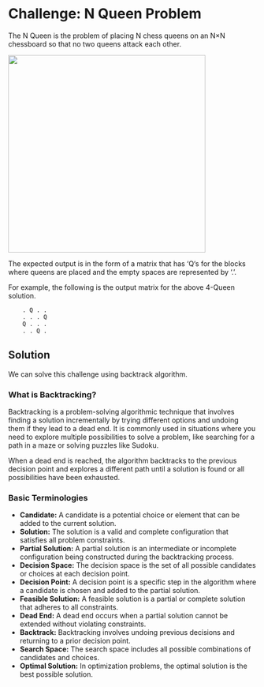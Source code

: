 # Challenge: N Queen Problem

The N Queen is the problem of placing N chess queens on an N×N chessboard so that no two queens attack each other.

<img src="https://media.geeksforgeeks.org/wp-content/uploads/20230814111654/Solution-Of-4-Queen-Problem.png" width="400" height="400" />

The expected output is in the form of a matrix that has ‘Q‘s for the blocks where queens are placed and the empty spaces are represented by ‘.’.

For example, the following is the output matrix for the above 4-Queen solution.


```
    . Q . .
    . . . Q 
    Q . . .
    . . Q . 
```

## Solution

We can solve this challenge using backtrack algorithm.

### What is Backtracking?

Backtracking is a problem-solving algorithmic technique that involves finding a solution incrementally by trying different options and undoing them if they lead to a dead end.
It is commonly used in situations where you need to explore multiple possibilities to solve a problem, like searching for a path in a maze or solving puzzles like Sudoku.

When a dead end is reached, the algorithm backtracks to the previous decision point and explores a different path until a solution is found or all possibilities have been exhausted.


### Basic Terminologies

- **Candidate:** A candidate is a potential choice or element that can be added to the current solution.
- **Solution:** The solution is a valid and complete configuration that satisfies all problem constraints.
- **Partial Solution:** A partial solution is an intermediate or incomplete configuration being constructed during the backtracking process.
- **Decision Space:** The decision space is the set of all possible candidates or choices at each decision point.
- **Decision Point:** A decision point is a specific step in the algorithm where a candidate is chosen and added to the partial solution.
- **Feasible Solution:** A feasible solution is a partial or complete solution that adheres to all constraints.
- **Dead End:** A dead end occurs when a partial solution cannot be extended without violating constraints.
- **Backtrack:** Backtracking involves undoing previous decisions and returning to a prior decision point.
- **Search Space:** The search space includes all possible combinations of candidates and choices.
- **Optimal Solution:** In optimization problems, the optimal solution is the best possible solution.


